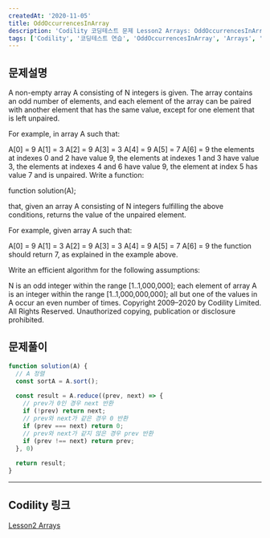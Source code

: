 ```yaml
---
createdAt: '2020-11-05'
title: OddOccurrencesInArray
description: 'Codility 코딩테스트 문제 Lesson2 Arrays: OddOccurrencesInArray'
tags: ['Codility', '코딩테스트 연습', 'OddOccurrencesInArray', 'Arrays', 'javascript']
---
```


## 문제설명
A non-empty array A consisting of N integers is given. The array contains an odd number of elements, and each element of the array can be paired with another element that has the same value, except for one element that is left unpaired.

For example, in array A such that:

  A[0] = 9  A[1] = 3  A[2] = 9
  A[3] = 3  A[4] = 9  A[5] = 7
  A[6] = 9
the elements at indexes 0 and 2 have value 9,
the elements at indexes 1 and 3 have value 3,
the elements at indexes 4 and 6 have value 9,
the element at index 5 has value 7 and is unpaired.
Write a function:

function solution(A);

that, given an array A consisting of N integers fulfilling the above conditions, returns the value of the unpaired element.

For example, given array A such that:

  A[0] = 9  A[1] = 3  A[2] = 9
  A[3] = 3  A[4] = 9  A[5] = 7
  A[6] = 9
the function should return 7, as explained in the example above.

Write an efficient algorithm for the following assumptions:

N is an odd integer within the range [1..1,000,000];
each element of array A is an integer within the range [1..1,000,000,000];
all but one of the values in A occur an even number of times.
Copyright 2009–2020 by Codility Limited. All Rights Reserved. Unauthorized copying, publication or disclosure prohibited.

## 문제풀이
```javascript
function solution(A) {
  // A 정렬 
  const sortA = A.sort();
  
  const result = A.reduce((prev, next) => {
    // prev가 0인 경우 next 반환
    if (!prev) return next;
    // prev와 next가 같은 경우 0 반환
    if (prev === next) return 0;
    // prev와 next가 같지 않은 경우 prev 반환
    if (prev !== next) return prev;
  }, 0)
  
  return result;
}
```  

---

## Codility 링크
<a href="https://app.codility.com/programmers/lessons/2-arrays/" target="_blank">Lesson2 Arrays</a>
